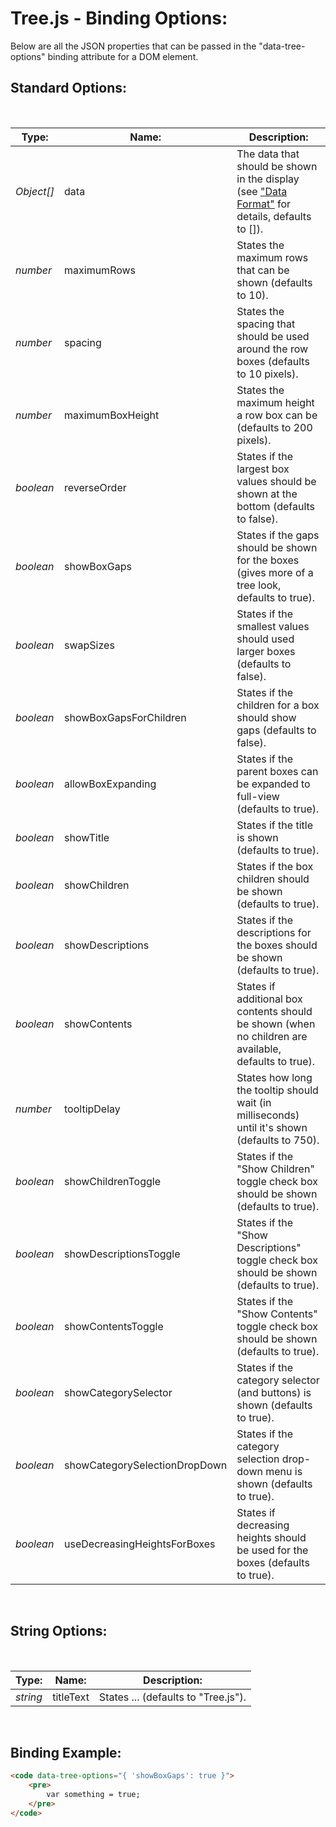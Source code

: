 # Tree.js - Binding Options:

Below are all the JSON properties that can be passed in the "data-tree-options" binding attribute for a DOM element.


## Standard Options:
<br/>

| Type: | Name: | Description: |
| --- | --- | --- |
| *Object[]* | data | The data that should be shown in the display (see ["Data Format"](DATA.md) for details, defaults to []). |
| *number* | maximumRows | States the maximum rows that can be shown (defaults to 10). |
| *number* | spacing | States the spacing that should be used around the row boxes (defaults to 10 pixels). |
| *number* | maximumBoxHeight | States the maximum height a row box can be (defaults to 200 pixels). |
| *boolean* | reverseOrder | States if the largest box values should be shown at the bottom (defaults to false). |
| *boolean* | showBoxGaps | States if the gaps should be shown for the boxes (gives more of a tree look, defaults to true). |
| *boolean* | swapSizes | States if the smallest values should used larger boxes (defaults to false). |
| *boolean* | showBoxGapsForChildren | States if the children for a box should show gaps (defaults to false). |
| *boolean* | allowBoxExpanding | States if the parent boxes can be expanded to full-view (defaults to true). |
| *boolean* | showTitle | States if the title is shown (defaults to true). |
| *boolean* | showChildren | States if the box children should be shown (defaults to true). |
| *boolean* | showDescriptions | States if the descriptions for the boxes should be shown (defaults to true). |
| *boolean* | showContents | States if additional box contents should be shown (when no children are available, defaults to true). |
| *number* | tooltipDelay | States how long the tooltip should wait (in milliseconds) until it's shown (defaults to 750). |
| *boolean* | showChildrenToggle | States if the "Show Children" toggle check box should be shown (defaults to true). |
| *boolean* | showDescriptionsToggle | States if the "Show Descriptions" toggle check box should be shown (defaults to true). |
| *boolean* | showContentsToggle | States if the "Show Contents" toggle check box should be shown (defaults to true). |
| *boolean* | showCategorySelector | States if the category selector (and buttons) is shown (defaults to true). |
| *boolean* | showCategorySelectionDropDown | States if the category selection drop-down menu is shown (defaults to true). |
| *boolean* | useDecreasingHeightsForBoxes | States if decreasing heights should be used for the boxes (defaults to true). |

<br/>


## String Options:
<br/>

| Type: | Name: | Description: |
| --- | --- | --- |
| *string* | titleText | States ... (defaults to "Tree.js"). |

<br/>


## Binding Example:

```markdown
<code data-tree-options="{ 'showBoxGaps': true }">
    <pre>
        var something = true;
    </pre>
</code>
```